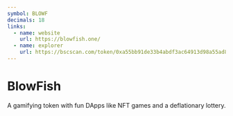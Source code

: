 ```yaml
---
symbol: BLOWF
decimals: 18
links:
  - name: website
    url: https://blowfish.one/
  - name: explorer
    url: https://bscscan.com/token/0xa55bb91de33b4abdf3ac64913d98a55ad84dc3a8
---
```


# BlowFish

A gamifying token with fun DApps like NFT games and a deflationary lottery.
